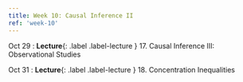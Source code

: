 ```yaml
---
title: Week 10: Causal Inference II
ref: 'week-10'
---
```


Oct 29
: **Lecture**{: .label .label-lecture } 17. Causal Inference III: Observational Studies

Oct 31
: **Lecture**{: .label .label-lecture } 18. Concentration Inequalities
